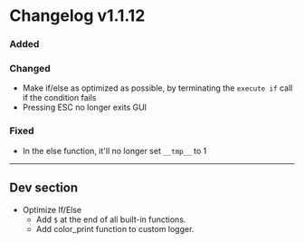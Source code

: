 # Changelog v1.1.12

### Added

### Changed
- Make if/else as optimized as possible, by terminating the `execute if` call if the condition fails
- Pressing ESC no longer exits GUI

### Fixed
- In the else function, it'll no longer set `__tmp__` to 1

---

## Dev section
- Optimize If/Else
    - Add `$` at the end of all built-in functions.
    - Add color_print function to custom logger.